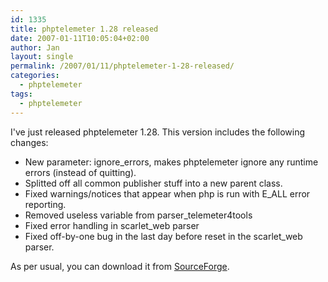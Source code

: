 ```yaml
---
id: 1335
title: phptelemeter 1.28 released
date: 2007-01-11T10:05:04+02:00
author: Jan
layout: single
permalink: /2007/01/11/phptelemeter-1-28-released/
categories:
  - phptelemeter
tags:
  - phptelemeter
---
```

I've just released phptelemeter 1.28. This version includes the following changes:

  * New parameter: ignore_errors, makes phptelemeter ignore any runtime errors (instead of quitting).
  * Splitted off all common publisher stuff into a new parent class.
  * Fixed warnings/notices that appear when php is run with E_ALL error reporting.
  * Removed useless variable from parser_telemeter4tools
  * Fixed error handling in scarlet_web parser
  * Fixed off-by-one bug in the last day before reset in the scarlet_web parser.

As per usual, you can download it from [SourceForge](http://sourceforge.net/projects/phptelemeter).